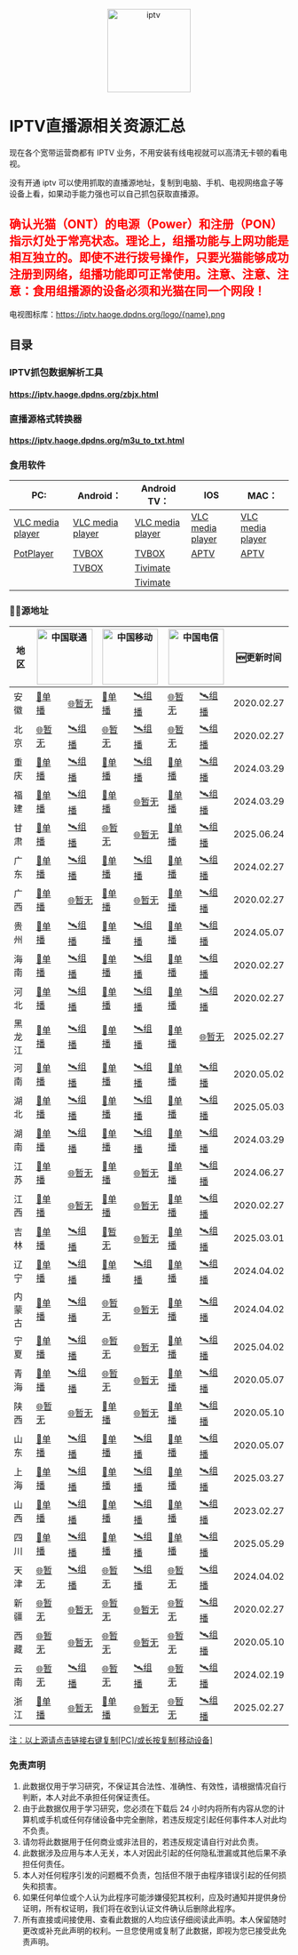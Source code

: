 <p align="center"><img src="https://github.com/xisohi/xhysOSC/blob/master/image/IPTV.jpg" alt="iptv" width="auto" height="150"></p>

# IPTV直播源相关资源汇总

现在各个宽带运营商都有 IPTV 业务，不用安装有线电视就可以高清无卡顿的看电视。

没有开通 iptv 可以使用抓取的直播源地址，复制到电脑、手机、电视网络盒子等设备上看，如果动手能力强也可以自己抓包获取直播源。

## <span style="color: red;">确认光猫（ONT）的电源（Power）和注册（PON）指示灯处于常亮状态。理论上，组播功能与上网功能是相互独立的。即使不进行拨号操作，只要光猫能够成功注册到网络，组播功能即可正常使用。注意、注意、注意：食用组播源的设备必须和光猫在同一个网段！</span>

电视图标库：https://iptv.haoge.dpdns.org/logo/{name}.png

## 目录

### IPTV抓包数据解析工具

####  https://iptv.haoge.dpdns.org/zbjx.html

### 直播源格式转换器

####  https://iptv.haoge.dpdns.org/m3u_to_txt.html

### 食用软件

<table>
    <thead>
    <tr>
        <th>PC:</th>
        <th>Android：</th>
        <th>Android TV：</th>
        <th>IOS</th>
        <th>MAC：</th>
    </tr>
    </thead>
    <tbody>
    <!-- 示例行 -->
    <tr>
        <td><a href="https://www.videolan.org/vlc/">VLC media player</a></td>
        <td><a href="https://www.videolan.org/vlc/download-android.html">VLC media player</a></td>
        <td><a href="https://www.videolan.org/vlc/download-android.html">VLC media player</a></td>
        <td><a href="https://www.videolan.org/vlc/download-ios.html">VLC media player</a></td>
        <td><a href="https://www.videolan.org/vlc/download-ios.html">VLC media player</a></td>
    </tr>
    <tr>
        <td><a href="https://potplayer.org/">PotPlayer</a></td>
        <td><a href="https://github.com/o0HalfLife0o/TVBoxOSC/releases">TVBOX</a></td>
        <td><a href="https://github.com/o0HalfLife0o/TVBoxOSC/releases">TVBOX</a></td>
        <td><a href="https://apps.apple.com/cn/app/aptv/id1630403500">APTV</a></td>
        <td><a href="https://apps.apple.com/cn/app/aptv/id1630403500">APTV</a></td>
    </tr>
    <tr>
        <td><a href="https://potplayer.org/"></a></td>
        <td><a href="https://github.com/o0HalfLife0o/TVBoxOSC/releases">TVBOX</a></td>
        <td><a href="https://tivimates.com/download-apk-tivimate-iptv-player/">Tivimate</a></td>
        <td><a href="https://apps.apple.com/cn/app/aptv/id1630403500"></a></td>
        <td><a href="https://apps.apple.com/cn/app/aptv/id1630403500"></a></td>
    </tr>
    <tr>
        <td><a href="https://potplayer.org/"></a></td>
        <td><a href="https://github.com/o0HalfLife0o/TVBoxOSC/releases"></a></td>
        <td><a href="https://tivimates.com/download-apk-tivimate-iptv-player/">Tivimate</a></td>
        <td><a href="https://apps.apple.com/cn/app/aptv/id1630403500"></a></td>
        <td><a href="https://apps.apple.com/cn/app/aptv/id1630403500"></a></td>
    </tr>
    </tbody>
</table>

### 🏄‍♀️源地址

<table>
  <thead>
    <tr>
      <th>地区</th>
      <th colspan="2"><img src="https://iptv.haoge.dpdns.org/logo/unicom.png" alt="中国联通" width="100"></th>
      <th colspan="2"><img src="https://iptv.haoge.dpdns.org/logo/mobile.png" alt="中国移动" width="100"></th>
      <th colspan="2"><img src="https://iptv.haoge.dpdns.org/logo/telecom.png" alt="中国电信" width="100"></th>
      <th>🆕更新时间</th>
    </tr>
  </thead>
  <tbody>
  <tr>
        <td>安徽</td>
        <td><a href="https://iptv.haoge.dpdns.org/Unicast/anhui/unicom.txt">🔗单播</a></td>
        <td><a href="https://iptv.haoge.dpdns.org/Multicast/anhui/unicom.txt">🌐暂无</a></td>
        <td><a href="https://iptv.haoge.dpdns.org/Unicast/anhui/mobile.txt">🔗单播</a></td>
        <td><a href="https://iptv.haoge.dpdns.org/Multicast/anhui/mobile.txt">🛰️组播</a></td>
        <td><a href="https://iptv.haoge.dpdns.org/Unicast/anhui/telecom.txt">🌐暂无</a></td>
        <td><a href="https://iptv.haoge.dpdns.org/Multicast/anhui/telecom.txt">🛰️组播</a></td>
        <td>2020.02.27</td>
    </tr>
    <tr>
        <td>北京</td>
        <td><a href="https://iptv.haoge.dpdns.org/Multicast/beijing/unicom.txt">🌐暂无</a></td>
        <td><a href="https://iptv.haoge.dpdns.org/Multicast/beijing/unicom.txt">🛰️组播</a></td>
        <td><a href="https://iptv.haoge.dpdns.org/Unicast/beijing/mobile.txt">🌐暂无</a></td>
        <td><a href="https://iptv.haoge.dpdns.org/Multicast/beijing/mobile.txt">🛰️组播</a></td>
        <td><a href="https://iptv.haoge.dpdns.org/Unicast/beijing/telecom.txt">🌐暂无</a></td>
        <td><a href="https://iptv.haoge.dpdns.org/Multicast/beijing/telecom.txt">🛰️组播</a></td>
        <td>2020.02.27</td>
    </tr>
    <tr>
        <td>重庆</td>
        <td><a href="https://iptv.haoge.dpdns.org/Unicast/chongqing/unicom.txt">🔗单播</a></td>
        <td><a href="https://iptv.haoge.dpdns.org/Multicast/chongqing/unicom.txt">🛰️组播</a></td>
        <td><a href="https://iptv.haoge.dpdns.org/Unicast/chongqing/mobile.txt">🔗单播</a></td>
        <td><a href="https://iptv.haoge.dpdns.org/Multicast/chongqing/mobile.txt">🛰️组播</a></td>
        <td><a href="https://iptv.haoge.dpdns.org/Unicast/chongqing/telecom.txt">🔗单播</a></td>
        <td><a href="https://iptv.haoge.dpdns.org/Multicast/chongqing/telecom.txt">🛰️组播</a></td>
        <td>2024.03.29</td>
    </tr>
    <tr>
        <td>福建</td>
        <td><a href="https://iptv.haoge.dpdns.org/Unicast/fujian/unicom.txt">🔗单播</a></td>
        <td><a href="https://iptv.haoge.dpdns.org/Multicast/fujian/unicom.txt">🛰️组播</a></td>
        <td><a href="https://iptv.haoge.dpdns.org/Unicast/fujian/mobile.txt">🔗单播</a></td>
         <td><a href="https://iptv.haoge.dpdns.org/Multicast/fujian/mobile.txt">🌐暂无</a></td>
        <td><a href="https://iptv.haoge.dpdns.org/Unicast/fujian/telecom.txt">🔗单播</a></td>
        <td><a href="https://iptv.haoge.dpdns.org/Multicast/fujian/telecom.txt">🛰️组播</a></td>
        <td>2024.03.29</td>
    </tr>
    <tr>
        <td>甘肃</td>
        <td><a href="https://iptv.haoge.dpdns.org/Unicast/gansu/unicom.txt">🔗单播</a></td>
        <td><a href="https://iptv.haoge.dpdns.org/Multicast/gansu/unicom.txt">🛰️组播</a></td>
        <td><a href="https://iptv.haoge.dpdns.org/Unicast/gansu/mobile.txt">🌐暂无</a></td>
        <td><a href="https://iptv.haoge.dpdns.org/Multicast/gansu/mobile.txt">🌐暂无</a></td>
        <td><a href="https://iptv.haoge.dpdns.org/Unicast/gansu/telecom.txt">🔗单播</a></td>
        <td><a href="https://iptv.haoge.dpdns.org/Multicast/gansu/telecom.txt">🛰️组播</a></td>
        <td>2025.06.24</td>
    </tr>
    <tr>
        <td>广东</td>
        <td><a href="https://iptv.haoge.dpdns.org/Unicast/guangdong/unicom.txt">🔗单播</a></td>
        <td><a href="https://iptv.haoge.dpdns.org/Multicast/guangdong/unicom.txt">🛰️组播</a></td>
        <td><a href="https://iptv.haoge.dpdns.org/Unicast/guangdong/mobile.txt">🔗单播</a></td>
        <td><a href="https://iptv.haoge.dpdns.org/Multicast/guangdong/mobile.txt">🛰️组播</a></td>
        <td><a href="https://iptv.haoge.dpdns.org/Unicast/guangdong/telecom.txt">🔗单播</a></td>
        <td><a href="https://iptv.haoge.dpdns.org/Multicast/guangdong/telecom.txt">🛰️组播</a></td>
        <td>2024.02.27</td>
    </tr>
    <tr>
        <td>广西</td>
        <td><a href="https://iptv.haoge.dpdns.org/Unicast/guangxi/unicom.txt">🔗单播</a></td>
        <td><a href="https://iptv.haoge.dpdns.org/Multicast/guangxi/unicom.txt">🌐暂无</a></td>
        <td><a href="https://iptv.haoge.dpdns.org/Unicast/guangxi/mobile.txt">🔗单播</a></td>
        <td><a href="https://iptv.haoge.dpdns.org/Multicast/guangxi/mobile.txt">🌐暂无</a></td>
        <td><a href="https://iptv.haoge.dpdns.org/Unicast/guangxi/telecom.txt">🔗单播</a></td>
        <td><a href="https://iptv.haoge.dpdns.org/Multicast/guangxi/telecom.txt">🛰️组播</a></td>
        <td>2020.02.27</td>
    </tr>
    <tr>
        <td>贵州</td>
        <td><a href="https://iptv.haoge.dpdns.org/Unicast/guizhou/unicom.txt">🔗单播</a></td>
        <td><a href="https://iptv.haoge.dpdns.org/Multicast/guizhou/unicom.txt">🛰️组播</a></td>
        <td><a href="https://iptv.haoge.dpdns.org/Unicast/guizhou/mobile.txt">🔗单播</a></td>
        <td><a href="https://iptv.haoge.dpdns.org/Multicast/guizhou/mobile.txt">🛰️组播</a></td>
        <td><a href="https://iptv.haoge.dpdns.org/Unicast/guizhou/telecom.txt">🔗单播</a></td>
        <td><a href="https://iptv.haoge.dpdns.org/Multicast/guizhou/telecom.txt">🛰️组播</a></td>
        <td>2024.05.07</td>
    </tr>
    <tr>
        <td>海南</td>
        <td><a href="https://iptv.haoge.dpdns.org/Unicast/hainan/unicom.txt">🔗单播</a></td>
        <td><a href="https://iptv.haoge.dpdns.org/Multicast/hainan/unicom.txt">🛰️组播</a></td>
        <td><a href="https://iptv.haoge.dpdns.org/Unicast/hainan/mobile.txt">🔗单播</a></td>
        <td><a href="https://iptv.haoge.dpdns.org/Multicast/hainan/mobile.txt">🛰️组播</a></td>
        <td><a href="https://iptv.haoge.dpdns.org/Unicast/hainan/telecom.txt">🔗单播</a></td>
        <td><a href="https://iptv.haoge.dpdns.org/Multicast/hainan/telecom.txt">🛰️组播</a></td>
        <td>2020.02.27</td>
    </tr>
    <tr>
        <td>河北</td>
        <td><a href="https://iptv.haoge.dpdns.org/Unicast/hebei/unicom.txt">🔗单播</a></td>
        <td><a href="https://iptv.haoge.dpdns.org/Multicast/hebei/unicom.txt">🛰️组播</a></td>
        <td><a href="https://iptv.haoge.dpdns.org/Unicast/hebei/mobile.txt">🔗单播</a></td>
        <td><a href="https://iptv.haoge.dpdns.org/Multicast/hebei/mobile.txt">🛰️组播</a></td>
        <td><a href="https://iptv.haoge.dpdns.org/Unicast/hebei/telecom.txt">🔗单播</a></td>
        <td><a href="https://iptv.haoge.dpdns.org/Multicast/hebei/telecom.txt">🛰️组播</a></td>
        <td>2020.02.27</td>
    </tr>
    <tr>
        <td>黑龙江</td>
        <td><a href="https://iptv.haoge.dpdns.org/Unicast/heilongjiang/unicom.txt">🔗单播</a></td>
        <td><a href="https://iptv.haoge.dpdns.org/Multicast/heilongjiang/unicom.txt">🛰️组播</a></td>
        <td><a href="https://iptv.haoge.dpdns.org/Unicast/heilongjiang/mobile.txt">🔗单播</a></td>
        <td><a href="https://iptv.haoge.dpdns.org/Multicast/heilongjiang/mobile.txt">🛰️组播</a></td>
        <td><a href="https://iptv.haoge.dpdns.org/Unicast/heilongjiang/telecom.txt">🔗单播</a></td>
        <td><a href="https://iptv.haoge.dpdns.org/Multicast/heilongjiang/telecom.txt">🌐暂无</a></td>
        <td>2025.02.27</td>
    </tr>
    <tr>
        <td>河南</td>
        <td><a href="https://iptv.haoge.dpdns.org/Unicast/henan/unicom.txt">🔗单播</a></td>
        <td><a href="https://iptv.haoge.dpdns.org/Multicast/henan/unicom.txt">🛰️组播</a></td>
        <td><a href="https://iptv.haoge.dpdns.org/Unicast/henan/mobile.txt">🔗单播</a></td>
        <td><a href="https://iptv.haoge.dpdns.org/Multicast/henan/mobile.txt">🛰️组播</a></td>
        <td><a href="https://iptv.haoge.dpdns.org/Unicast/henan/telecom.txt">🔗单播</a></td>
        <td><a href="https://iptv.haoge.dpdns.org/Multicast/henan/telecom.txt">🛰️组播</a></td>
        <td>2020.05.02</td>
    </tr>
    <tr>
        <td>湖北</td>
        <td><a href="https://iptv.haoge.dpdns.org/Unicast/hubei/unicom.txt">🔗单播</a></td>
        <td><a href="https://iptv.haoge.dpdns.org/Multicast/hubei/unicom.txt">🛰️组播</a></td>
        <td><a href="https://iptv.haoge.dpdns.org/Unicast/hubei/mobile.txt">🔗单播</a></td>
        <td><a href="https://iptv.haoge.dpdns.org/Multicast/hubei/mobile.txt">🛰️组播</a></td>
        <td><a href="https://iptv.haoge.dpdns.org/Unicast/hubei/telecom.txt">🔗单播</a></td>
        <td><a href="https://iptv.haoge.dpdns.org/Multicast/hubei/telecom.txt">🛰️组播</a></td>
        <td>2025.05.03</td>
    </tr>
    <tr>
        <td>湖南</td>
        <td><a href="https://iptv.haoge.dpdns.org/Unicast/hunan/unicom.txt">🔗单播</a></td>
        <td><a href="https://iptv.haoge.dpdns.org/Multicast/hunan/unicom.txt">🛰️组播</a></td>
        <td><a href="https://iptv.haoge.dpdns.org/Unicast/hunan/mobile.txt">🔗单播</a></td>
        <td><a href="https://iptv.haoge.dpdns.org/Multicast/hunan/mobile.txt">🛰️组播</a></td>
        <td><a href="https://iptv.haoge.dpdns.org/Unicast/hunan/telecom.txt">🔗单播</a></td>
        <td><a href="https://iptv.haoge.dpdns.org/Multicast/hunan/telecom.txt">🛰️组播</a></td>
        <td>2024.03.29</td>
    </tr>
    <tr>
        <td>江苏</td>
        <td><a href="https://iptv.haoge.dpdns.org/Unicast/jiangsu/unicom.txt">🔗单播</a></td>
        <td><a href="https://iptv.haoge.dpdns.org/Multicast/jiangsu/unicom.txt">🌐暂无</a></td>
        <td><a href="https://iptv.haoge.dpdns.org/Unicast/jiangsu/mobile.txt">🔗单播</a></td>
        <td><a href="https://iptv.haoge.dpdns.org/Multicast/jiangsu/mobile.txt">🌐暂无</a></td>
        <td><a href="https://iptv.haoge.dpdns.org/Unicast/jiangsu/telecom.txt">🔗单播</a></td>
        <td><a href="https://iptv.haoge.dpdns.org/Multicast/jiangsu/telecom.txt">🛰️组播</a></td>
        <td>2024.06.27</td>
    </tr>
    <tr>
        <td>江西</td>
        <td><a href="https://iptv.haoge.dpdns.org/Unicast/jiangxi/unicom.txt">🔗单播</a></td>
        <td><a href="https://iptv.haoge.dpdns.org/Multicast/jiangxi/unicom.txt">🌐暂无</a></td>
        <td><a href="https://iptv.haoge.dpdns.org/Unicast/jiangxi/mobile.txt">🔗单播</a></td>
        <td><a href="https://iptv.haoge.dpdns.org/Multicast/jiangxi/mobile.txt">🌐暂无</a></td>
        <td><a href="https://iptv.haoge.dpdns.org/Unicast/jiangxi/telecom.txt">🔗单播</a></td>
        <td><a href="https://iptv.haoge.dpdns.org/Multicast/jiangxi/telecom.txt">🛰️组播</a></td>
        <td>2020.02.27</td>
    </tr>
    <tr>
        <td>吉林</td>
        <td><a href="https://iptv.haoge.dpdns.org/Unicast/jilin/unicom.txt">🔗单播</a></td>
        <td><a href="https://iptv.haoge.dpdns.org/Multicast/jilin/unicom.txt">🛰️组播</a></td>
        <td><a href="https://iptv.haoge.dpdns.org/Unicast/jilin/mobile.txt">🔗暂无</a></td>
        <td><a href="https://iptv.haoge.dpdns.org/Multicast/jilin/mobile.txt">🌐暂无</a></td>
        <td><a href="https://iptv.haoge.dpdns.org/Unicast/jilin/telecom.txt">🔗单播</a></td>
        <td><a href="https://iptv.haoge.dpdns.org/Multicast/jilin/telecom.txt">🛰️组播</a></td>
        <td>2025.03.01</td>
    </tr>
    <tr>
        <td>辽宁</td>
        <td><a href="https://iptv.haoge.dpdns.org/Unicast/liaoning/unicom.txt">🔗单播</a></td>
        <td><a href="https://iptv.haoge.dpdns.org/Multicast/liaoning/unicom.txt">🛰️组播</a></td>
        <td><a href="https://iptv.haoge.dpdns.org/Unicast/liaoning/mobile.txt">🔗单播</a></td>
        <td><a href="https://iptv.haoge.dpdns.org/Multicast/liaoning/mobile.txt">🛰️组播</a></td>
        <td><a href="https://iptv.haoge.dpdns.org/Unicast/liaoning/telecom.txt">🔗单播</a></td>
        <td><a href="https://iptv.haoge.dpdns.org/Multicast/liaoning/telecom.txt">🛰️组播</a></td>
        <td>2024.04.02</td>
    </tr>
    <tr>
        <td>内蒙古</td>
        <td><a href="https://iptv.haoge.dpdns.org/Unicast/neimenggu/unicom.txt">🔗单播</a></td>
        <td><a href="https://iptv.haoge.dpdns.org/Multicast/neimenggu/unicom.txt">🛰️组播</a></td>
        <td><a href="https://iptv.haoge.dpdns.org/Unicast/neimenggu/mobile.txt">🌐暂无</a></td>
        <td><a href="https://iptv.haoge.dpdns.org/Multicast/neimenggu/mobile.txt">🌐暂无</a></td>
        <td><a href="https://iptv.haoge.dpdns.org/Unicast/neimenggu/telecom.txt">🔗单播</a></td>
        <td><a href="https://iptv.haoge.dpdns.org/Multicast/neimenggu/telecom.txt">🛰️组播</a></td>
        <td>2024.04.02</td>
    </tr>
    <tr>
        <td>宁夏</td>
        <td><a href="https://iptv.haoge.dpdns.org/Unicast/ningxia/unicom.txt">🔗单播</a></td>
        <td><a href="https://iptv.haoge.dpdns.org/Multicast/ningxia/unicom.txt">🛰️组播</a></td>
        <td><a href="https://iptv.haoge.dpdns.org/Unicast/ningxia/mobile.txt">🌐暂无</a></td>
        <td><a href="https://iptv.haoge.dpdns.org/Multicast/ningxia/mobile.txt">🌐暂无</a></td>
        <td><a href="https://iptv.haoge.dpdns.org/Unicast/ningxia/telecom.txt">🔗单播</a></td>
        <td><a href="https://iptv.haoge.dpdns.org/Multicast/ningxia/telecom.txt">🛰️组播</a></td>
        <td>2025.04.02</td>
    </tr>
    <tr>
        <td>青海</td>
        <td><a href="https://iptv.haoge.dpdns.org/Unicast/qinghai/unicom.txt">🔗单播</a></td>
        <td><a href="https://iptv.haoge.dpdns.org/Multicast/qinghai/unicom.txt">🛰️组播</a></td>
        <td><a href="https://iptv.haoge.dpdns.org/Unicast/qinghai/mobile.txt">🌐暂无</a></td>
        <td><a href="https://iptv.haoge.dpdns.org/Multicast/qinghai/mobile.txt">🌐暂无</a></td>
        <td><a href="https://iptv.haoge.dpdns.org/Unicast/qinghai/telecom.txt">🔗单播</a></td>
        <td><a href="https://iptv.haoge.dpdns.org/Multicast/qinghai/telecom.txt">🛰️组播</a></td>
        <td>2020.05.07</td>
    </tr>
    <tr>
        <td>陕西</td>
        <td><a href="https://iptv.haoge.dpdns.org/Unicast/shan3xi/unicom.txt">🌐暂无</a></td>
        <td><a href="https://iptv.haoge.dpdns.org/Multicast/shan3xi/unicom.txt">🌐暂无</a></td>
        <td><a href="https://iptv.haoge.dpdns.org/Unicast/shan3xi/mobile.txt">🔗单播</a></td>
        <td><a href="https://iptv.haoge.dpdns.org/Multicast/shan3xi/mobile.txt">🌐暂无</a></td>
        <td><a href="https://iptv.haoge.dpdns.org/Unicast/shan3xi/telecom.txt">🔗单播</a></td>
        <td><a href="https://iptv.haoge.dpdns.org/Multicast/shan3xi/telecom.txt">🛰️组播</a></td>
        <td>2020.05.10</td>
    </tr>
    <tr>
        <td>山东</td>
        <td><a href="https://iptv.haoge.dpdns.org/Unicast/shandong/unicom.txt">🔗单播</a></td>
        <td><a href="https://iptv.haoge.dpdns.org/Multicast/shandong/unicom.txt">🛰️组播</a></td>
        <td><a href="https://iptv.haoge.dpdns.org/Unicast/shandong/mobile.txt">🔗单播</a></td>
        <td><a href="https://iptv.haoge.dpdns.org/Multicast/shandong/mobile.txt">🛰️组播</a></td>
        <td><a href="https://iptv.haoge.dpdns.org/Unicast/shandong/telecom.txt">🔗单播</a></td>
        <td><a href="https://iptv.haoge.dpdns.org/Multicast/shandong/telecom.txt">🛰️组播</a></td>
        <td>2020.05.07</td>
    </tr>
    <tr>
        <td>上海</td>
        <td><a href="https://iptv.haoge.dpdns.org/Unicast/shanghai/unicom.txt">🔗单播</a></td>
        <td><a href="https://iptv.haoge.dpdns.org/Multicast/shanghai/unicom.txt">🛰️组播</a></td>
        <td><a href="https://iptv.haoge.dpdns.org/Unicast/shanghai/mobile.txt">🔗单播</a></td>
        <td><a href="https://iptv.haoge.dpdns.org/Multicast/shanghai/mobile.txt">🛰️组播</a></td>
        <td><a href="https://iptv.haoge.dpdns.org/Unicast/shanghai/telecom.txt">🔗单播</a></td>
        <td><a href="https://iptv.haoge.dpdns.org/Multicast/shanghai/telecom.txt">🛰️组播</a></td>
        <td>2025.03.27</td>
    </tr>
    <tr>
        <td>山西</td>
        <td><a href="https://iptv.haoge.dpdns.org/Unicast/shanxi/unicom.txt">🔗单播</a></td>
        <td><a href="https://iptv.haoge.dpdns.org/Multicast/shanxi/unicom.txt">🛰️组播</a></td>
        <td><a href="https://iptv.haoge.dpdns.org/Unicast/shanxi/mobile.txt">🔗单播</a></td>
        <td><a href="https://iptv.haoge.dpdns.org/Multicast/shanxi/mobile.txt">🛰️组播</a></td>
        <td><a href="https://iptv.haoge.dpdns.org/Unicast/shanxi/telecom.txt">🔗单播</a></td>
        <td><a href="https://iptv.haoge.dpdns.org/Multicast/shanxi/telecom.txt">🛰️组播</a></td>
        <td>2023.02.27</td>
    </tr>
    <tr>
        <td>四川</td>
        <td><a href="https://iptv.haoge.dpdns.org/Unicast/sichuan/unicom.txt">🔗单播</a></td>
        <td><a href="https://iptv.haoge.dpdns.org/Multicast/sichuan/unicom.txt">🛰️组播</a></td>
        <td><a href="https://iptv.haoge.dpdns.org/Unicast/sichuan/mobile.txt">🔗单播</a></td>
        <td><a href="https://iptv.haoge.dpdns.org/Multicast/sichuan/mobile.txt">🛰️组播</a></td>
        <td><a href="https://iptv.haoge.dpdns.org/Unicast/sichuan/telecom.txt">🔗单播</a></td>
        <td><a href="https://iptv.haoge.dpdns.org/Multicast/sichuan/telecom.txt">🛰️组播</a></td>
        <td>2025.05.29</td>
    </tr>
    <tr>
        <td>天津</td>
        <td><a href="https://iptv.haoge.dpdns.org/Unicast/tianjin/unicom.txt">🌐暂无</a></td>
        <td><a href="https://iptv.haoge.dpdns.org/Multicast/tianjin/unicom.txt">🛰️组播</a></td>
        <td><a href="https://iptv.haoge.dpdns.org/Unicast/tianjin/mobile.txt">🌐暂无</a></td>
        <td><a href="https://iptv.haoge.dpdns.org/Multicast/tianjin/mobile.txt">🛰️组播</a></td>
        <td><a href="https://iptv.haoge.dpdns.org/Unicast/tianjin/telecom.txt">🌐暂无</a></td>
        <td><a href="https://iptv.haoge.dpdns.org/Multicast/tianjin/telecom.txt">🛰️组播</a></td>
        <td>2024.04.02</td>
    </tr>
    <tr>
        <td>新疆</td>
        <td><a href="https://iptv.haoge.dpdns.org/Unicast/xinjiang/unicom.txt">🌐暂无</a></td>
        <td><a href="https://iptv.haoge.dpdns.org/Multicast/xinjiang/unicom.txt">🌐暂无</a></td>
        <td><a href="https://iptv.haoge.dpdns.org/Unicast/xinjiang/mobile.txt">🌐暂无</a></td>
        <td><a href="https://iptv.haoge.dpdns.org/Multicast/xinjiang/mobile.txt">🌐暂无</a></td>
        <td><a href="https://iptv.haoge.dpdns.org/Unicast/xinjiang/telecom.txt">🌐暂无</a></td>
        <td><a href="https://iptv.haoge.dpdns.org/Multicast/xinjiang/telecom.txt">🛰️组播</a></td>
        <td>2020.02.27</td>
    </tr>
    <tr>
        <td>西藏</td>
        <td><a href="https://iptv.haoge.dpdns.org/Unicast/xizang/unicom.txt">🌐暂无</a></td>
        <td><a href="https://iptv.haoge.dpdns.org/Multicast/xizang/unicom.txt">🌐暂无</a></td>
        <td><a href="https://iptv.haoge.dpdns.org/Unicast/xizang/mobile.txt">🌐暂无</a></td>
        <td><a href="https://iptv.haoge.dpdns.org/Multicast/xizang/mobile.txt">🌐暂无</a></td>
        <td><a href="https://iptv.haoge.dpdns.org/Unicast/xizang/telecom.txt">🌐暂无</a></td>
        <td><a href="https://iptv.haoge.dpdns.org/Multicast/xizang/telecom.txt">🛰️组播</a></td>
        <td>2020.05.10</td>
    </tr>
    <tr>
        <td>云南</td>
        <td><a href="https://iptv.haoge.dpdns.org/Unicast/yunnan/unicom.txt">🌐暂无</a></td>
        <td><a href="https://iptv.haoge.dpdns.org/Multicast/yunnan/unicom.txt">🛰️组播</a></td>
        <td><a href="https://iptv.haoge.dpdns.org/Unicast/yunnan/mobile.txt">🌐暂无</a></td>
        <td><a href="https://iptv.haoge.dpdns.org/Multicast/yunnan/mobile.txt">🛰️组播</a></td>
        <td><a href="https://iptv.haoge.dpdns.org/Unicast/yunnan/telecom.txt">🌐暂无</a></td>
        <td><a href="https://iptv.haoge.dpdns.org/Multicast/yunnan/telecom.txt">🛰️组播</a></td>
        <td>2024.02.19</td>
    </tr>
    <tr>
        <td>浙江</td>
        <td><a href="https://iptv.haoge.dpdns.org/Unicast/zhejiang/unicom.txt">🔗单播</a></td>
        <td><a href="https://iptv.haoge.dpdns.org/Multicast/zhejiang/unicom.txt">🌐暂无</a></td>
        <td><a href="https://iptv.haoge.dpdns.org/Unicast/zhejiang/mobile.txt">🔗单播</a></td>
        <td><a href="https://iptv.haoge.dpdns.org/Multicast/zhejiang/mobile.txt">🌐暂无</a></td>
        <td><a href="https://iptv.haoge.dpdns.org/Unicast/zhejiang/telecom.txt">🌐暂无</a></td>
        <td><a href="https://iptv.haoge.dpdns.org/Multicast/zhejiang/telecom.txt">🛰️组播</a></td>
        <td>2025.02.27</td>
    </tr>
    </tbody>
</table>

<u>注：以上源请点击链接右键复制[PC]/或长按复制[移动设备]</u>

### 免责声明
1. 此数据仅用于学习研究，不保证其合法性、准确性、有效性，请根据情况自行判断，本人对此不承担任何保证责任。
2. 由于此数据仅用于学习研究，您必须在下载后 24 小时内将所有内容从您的计算机或手机或任何存储设备中完全删除，若违反规定引起任何事件本人对此均不负责。
3. 请勿将此数据用于任何商业或非法目的，若违反规定请自行对此负责。
4. 此数据涉及应用与本人无关，本人对因此引起的任何隐私泄漏或其他后果不承担任何责任。
5. 本人对任何程序引发的问题概不负责，包括但不限于由程序错误引起的任何损失和损害。
6. 如果任何单位或个人认为此程序可能涉嫌侵犯其权利，应及时通知并提供身份证明，所有权证明，我们将在收到认证文件确认后删除此程序。
7. 所有直接或间接使用、查看此数据的人均应该仔细阅读此声明。本人保留随时更改或补充此声明的权利。一旦您使用或复制了此数据，即视为您已接受此免责声明。
